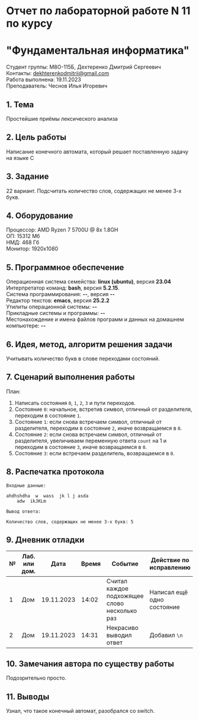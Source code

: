 # Отчет по лабораторной работе N 11 по курсу
# "Фундаментальная информатика"

Студент группы: M8О-115Б, Дехтеренко Дмитрий Сергеевич\
Контакты: dekhterenkodmitrii@gmail.com \
Работа выполнена: 19.11.2023\
Преподаватель: Чеснов Илья Игоревич

## 1. Тема

Простейшие приёмы лексического анализа

## 2. Цель работы

Написание конечного автомата, который решает поставленную задачу на языке C

## 3. Задание

22 вариант. Подсчитать количество слов, содержащих не менее 3-х букв.

## 4. Оборудование

Процессор: AMD Ryzen 7 5700U @ 8x 1.8GH\
ОП: 15312 Мб\
НМД: 468 Гб\
Монитор: 1920x1080

## 5. Программное обеспечение

Операционная система семейства: **linux (ubuntu)**, версия **23.04**\
Интерпретатор команд: **bash**, версия **5.2.15**.\
Система программирования: **--**, версия **--**\
Редактор текстов: **emacs**, версия **25.2.2**\
Утилиты операционной системы: **--**\
Прикладные системы и программы: **--**\
Местонахождение и имена файлов программ и данных на домашнем компьютере: **--**

## 6. Идея, метод, алгоритм решения задачи

Учитывать количество букв в слове переходами состояний.

## 7. Сценарий выполнения работы

План:
1. Написать состояния `0`, `1`, `2`, `3` и пути переходов.
2. Состояние `0`: начальное, встретив символ, отличный от разделителя, переходим в состояние `1`.
3. Состояние `1`: если снова встречаем символ, отличный от разделителя, переходим в состояние `2`, иначе возвращаемся в `0`.
4. Состояние `2`: если снова встречаем символ, отличный от разделителя, увеличиваем переменную ответа `count` на 1 и переходим в состояние `3`, иначе возвращаемся в `0`.
5. Состояние `3`: если встречаем разделитель, возвращаемся в `0`.

## 8. Распечатка протокола

```
Входные данные:

ahdhshdha  w  wass  jk l j asda
    adw  ikJKLm

Вывод ответа:

Количество слов, содержащих не менее 3-х букв: 5

```

## 9. Дневник отладки

| № | Лаб. или дом. | Дата       | Время     | Событие                                                | Действие по исправлению   | Примечание     |
|---|---------------|------------|-----------|--------------------------------------------------------|---------------------------|----------------|
|1  | Дом           | 19.11.2023 | 14:02     | Считал каждое подхожящее слово несколько раз               | Написал ещё одно состояние             | |
|2  | Дом           | 19.11.2023 | 14:31     | Некрасиво выводил ответ               | Добавил `\n`| Теперь красиво|

## 10. Замечания автора по существу работы

Подозрительно просто. 

## 11. Выводы

Узнал, что такое конечный автомат, разобрался со switch.

